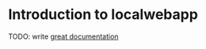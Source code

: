# Introduction to localwebapp

TODO: write [great documentation](http://jacobian.org/writing/great-documentation/what-to-write/)
